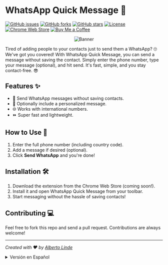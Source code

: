 # WhatsApp Quick Message 🚀 

[![GitHub issues](https://img.shields.io/github/issues/AlbertoLinde/whatsapp-quick-message.svg?style=for-the-badge)](https://github.com/AlbertoLinde/whatsapp-quick-message/issues)
[![GitHub forks](https://img.shields.io/github/forks/AlbertoLinde/whatsapp-quick-message.svg?style=for-the-badge)](https://github.com/AlbertoLinde/whatsapp-quick-message/network)
[![GitHub stars](https://img.shields.io/github/stars/AlbertoLinde/whatsapp-quick-message.svg?style=for-the-badge)](https://github.com/AlbertoLinde/whatsapp-quick-message/stargazers)
[![License](https://img.shields.io/badge/License-MIT-green?style=for-the-badge)](LICENSE)
[![Chrome Web Store](https://img.shields.io/badge/Chrome%20Web%20Store-Available-brightgreen?style=for-the-badge)](https://chrome.google.com/webstore/detail/whatsapp-quick-message/dlnbbkcoadlkihijmfkphkldkkkkdmog)
[![Buy Me a Coffee](https://img.shields.io/badge/Buy%20Me%20A%20Coffee-%E2%98%95-orange?style=for-the-badge)](https://buymeacoffee.com/albertolinde)




<p align="center">
  <img src="https://i.imgur.com/SVHHysT.png" alt="Banner">
</p>



Tired of adding people to your contacts just to send them a WhatsApp? 🙄 We've got you covered! With WhatsApp Quick Message, you can send a message without saving the contact. Simply enter the phone number, type your message (optional), and hit send. It's fast, simple, and you stay contact-free. 😎

## Features ✨
- 📲 Send WhatsApp messages without saving contacts.
- 💬 Optionally include a personalized message.
- 🌐 Works with international numbers.
- ⏩ Super fast and lightweight.

## How to Use 🚀
1. Enter the full phone number (including country code).
2. Add a message if desired (optional).
3. Click **Send WhatsApp** and you're done!

## Installation 🛠️
1. Download the extension from the Chrome Web Store (coming soon!).
2. Install it and open WhatsApp Quick Message from your toolbar.
3. Start messaging without the hassle of saving contacts!

## Contributing 💻
Feel free to fork this repo and send a pull request. Contributions are always welcome!

---

_Created with ❤️ by [Alberto Linde](https://www.albertolinde.com)_

<details>
<summary>Versión en Español</summary>

# WhatsApp Quick Message 🚀

¿Cansado de agregar a la gente solo para poder enviarles un WhatsApp? 🙄 ¡Tenemos la solución para ti! Con WhatsApp Quick Message, puedes enviar mensajes sin necesidad de guardar el contacto. Simplemente ingresa el número de teléfono, escribe un mensaje (opcional) y ¡envía! Rápido, sencillo y sin agregar contactos. 😎

## Características ✨
- 📲 Envía un WhatsApp sin agregar a la persona a tus contactos.
- 💬 Añade un mensaje personalizado de forma opcional.
- 🌐 Funciona con números internacionales.
- ⏩ Súper rápido y ligero.

## Cómo Usar 🚀
1. Ingresa el número completo (incluyendo el código de país).
2. Añade un mensaje si lo deseas (opcional).
3. Haz clic en **Enviar WhatsApp** ¡y listo!

## Instalación 🛠️
1. Descarga la extensión desde la Chrome Web Store (¡próximamente!).
2. Instálala y abre WhatsApp Quick Message desde tu barra de herramientas.
3. ¡Empieza a enviar mensajes sin complicaciones!

## Contribuir 💻
¡Siéntete libre de hacer un fork de este repo y enviar un pull request! Todas las contribuciones son bienvenidas.

---

_Creado con ❤️ por [Alberto Linde](https://www.albertolinde.com)_

</details>
